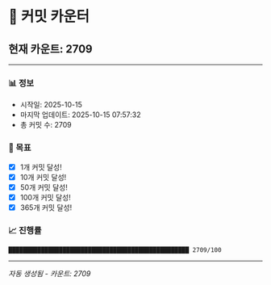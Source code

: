 # 🔢 커밋 카운터

## 현재 카운트: 2709

---

### 📊 정보
- 시작일: 2025-10-15
- 마지막 업데이트: 2025-10-15 07:57:32
- 총 커밋 수: 2709

### 🎯 목표
- [x] 1개 커밋 달성!
- [x] 10개 커밋 달성!
- [x] 50개 커밋 달성!
- [x] 100개 커밋 달성!
- [x] 365개 커밋 달성!

### 📈 진행률
```
██████████████████████████████████████████████████ 2709/100
```

---
*자동 생성됨 - 카운트: 2709*
